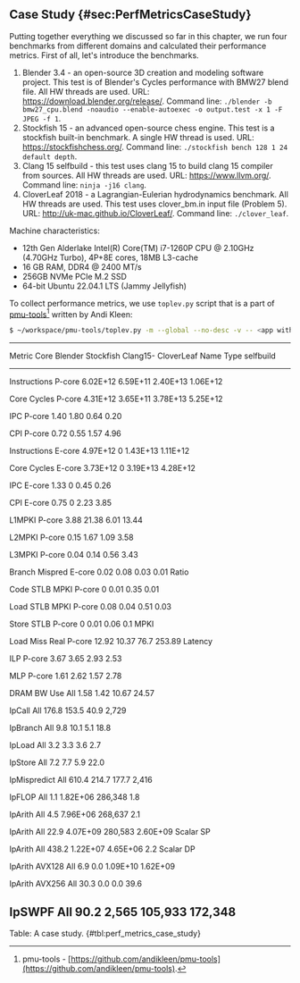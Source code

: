 ## Case Study {#sec:PerfMetricsCaseStudy}

Putting together everything we discussed so far in this chapter, we run four benchmarks from different domains and calculated their performance metrics. First of all, let's introduce the benchmarks.

1. Blender 3.4 - an open-source 3D creation and modeling software project. This test is of Blender's Cycles performance with BMW27 blend file. All HW threads are used. URL: https://download.blender.org/release/. Command line: `./blender -b bmw27_cpu.blend -noaudio --enable-autoexec -o output.test -x 1 -F JPEG -f 1`.
2. Stockfish 15 - an advanced open-source chess engine. This test is a stockfish built-in benchmark. A single HW thread is used. URL: https://stockfishchess.org/. Command line: `./stockfish bench 128 1 24 default depth`.
3. Clang 15 selfbuild - this test uses clang 15 to build clang 15 compiler from sources. All HW threads are used. URL: https://www.llvm.org/. Command line: `ninja -j16 clang`.
4. CloverLeaf 2018 - a Lagrangian-Eulerian hydrodynamics benchmark. All HW threads are used. This test uses clover_bm.in input file (Problem 5). URL: http://uk-mac.github.io/CloverLeaf/. Command line: `./clover_leaf`.

Machine characteristics:

* 12th Gen Alderlake Intel(R) Core(TM) i7-1260P CPU @ 2.10GHz (4.70GHz Turbo), 4P+8E cores, 18MB L3-cache
* 16 GB RAM, DDR4 @ 2400 MT/s
* 256GB NVMe PCIe M.2 SSD
* 64-bit Ubuntu 22.04.1 LTS (Jammy Jellyfish)

To collect performance metrics, we use `toplev.py` script that is a part of [pmu-tools](https://github.com/andikleen/pmu-tools)[^1] written by Andi Kleen:

```bash
$ ~/workspace/pmu-tools/toplev.py -m --global --no-desc -v -- <app with args>
```

--------------------------------------------------------------------------
Metric          Core   Blender      Stockfish    Clang15-     CloverLeaf
Name            Type                             selfbuild
-------------- ------- ------------ ------------ ------------ ------------
Instructions   P-core  6.02E+12     6.59E+11     2.40E+13     1.06E+12

Core Cycles    P-core  4.31E+12     3.65E+11     3.78E+13     5.25E+12

IPC            P-core  1.40         1.80         0.64         0.20

CPI            P-core  0.72         0.55         1.57         4.96

Instructions   E-core  4.97E+12     0            1.43E+13     1.11E+12

Core Cycles    E-core  3.73E+12     0            3.19E+13     4.28E+12

IPC            E-core  1.33         0            0.45         0.26

CPI            E-core  0.75         0            2.23         3.85

L1MPKI         P-core  3.88         21.38        6.01         13.44

L2MPKI         P-core  0.15         1.67         1.09         3.58

L3MPKI         P-core  0.04         0.14         0.56         3.43

Branch Mispred E-core  0.02         0.08         0.03         0.01
Ratio

Code STLB MPKI P-core  0            0.01         0.35         0.01

Load STLB MPKI P-core  0.08         0.04         0.51         0.03

Store STLB     P-core  0            0.01         0.06         0.1
MPKI
    
Load Miss Real P-core  12.92        10.37        76.7         253.89
Latency     

ILP            P-core  3.67         3.65         2.93         2.53

MLP            P-core  1.61         2.62         1.57         2.78

DRAM BW Use    All     1.58         1.42         10.67        24.57
     
IpCall         All     176.8        153.5        40.9         2,729

IpBranch       All     9.8          10.1         5.1          18.8

IpLoad         All     3.2          3.3          3.6          2.7

IpStore        All     7.2          7.7          5.9          22.0

IpMispredict   All     610.4        214.7        177.7        2,416

IpFLOP         All     1.1          1.82E+06     286,348      1.8

IpArith        All     4.5          7.96E+06     268,637      2.1

IpArith        All     22.9         4.07E+09     280,583      2.60E+09
Scalar SP

IpArith        All     438.2        1.22E+07     4.65E+06     2.2
Scalar DP

IpArith AVX128 All     6.9          0.0          1.09E+10     1.62E+09

IpArith AVX256 All     30.3         0.0          0.0          39.6

IpSWPF         All     90.2         2,565        105,933      172,348
--------------------------------------------------------------------------

Table: A case study. {#tbl:perf_metrics_case_study}


[^1]: pmu-tools - [https://github.com/andikleen/pmu-tools](https://github.com/andikleen/pmu-tools).